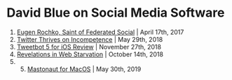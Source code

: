 # David Blue on Social Media Software
1. [Eugen Rochko, Saint of Federated Social](https://bilge.world/eugen-rochko-interview) | April 17th, 2017
2. [Twitter Thrives on Incompetence](https://bilge.world/twitter-lists) | May 29th, 2018
3. [Tweetbot 5 for iOS Review](https://bilge.world/tweetbot-5-ios-review) | November 27th, 2018
4. [Revelations in Web Starvation](https://bilge.world/bad-connection-insights) | October 14th, 2018
5. 5. [Mastonaut for MacOS](https://bilge.world/mastonaut-for-macos) | May 30th, 2019